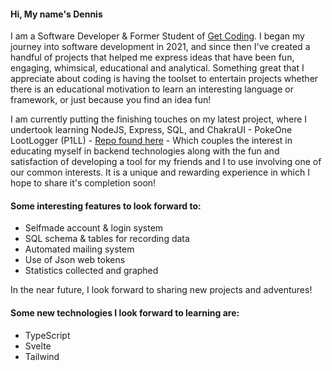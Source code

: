#### Hi, My name's Dennis
I am a Software Developer & Former Student of [Get Coding](https://www.getcoding.ca).
I began my journey into software development in 2021, and since then I've created a handful of projects that helped me express ideas that have been fun, engaging, whimsical, educational and analytical. Something great that I appreciate about coding is having the toolset to entertain projects whether there is an educational motivation to learn an interesting language or framework, or just because you find an idea fun! 

I am currently putting the finishing touches on my latest project, where I undertook learning NodeJS, Express, SQL, and ChakraUI - PokeOne LootLogger (P1LL) - [Repo found here](https://github.com/djkean/P1LootLogger) - Which couples the interest in educating myself in backend technologies along with the fun and satisfaction of developing a tool for my friends and I to use involving one of our common interests. It is a unique and rewarding experience in which I hope to share it's completion soon!

#### Some interesting features to look forward to:
- Selfmade account & login system
- SQL schema & tables for recording data
- Automated mailing system
- Use of Json web tokens
- Statistics collected and graphed


In the near future, I look forward to sharing new projects and adventures!

#### Some new technologies I look forward to learning are:
- TypeScript
- Svelte
- Tailwind
